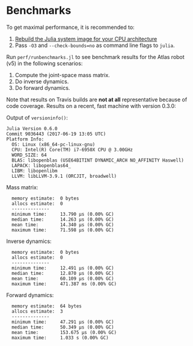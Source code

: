 
# Benchmarks
To get maximal performance, it is recommended to:
1. [Rebuild the Julia system image for your CPU architecture](https://docs.julialang.org/en/stable/devdocs/sysimg/#)
1. Pass `-O3` and `--check-bounds=no` as command line flags to `julia`.

Run `perf/runbenchmarks.jl` to see benchmark results for the Atlas robot (v5) in the following scenarios:

1. Compute the joint-space mass matrix.
1. Do inverse dynamics.
1. Do forward dynamics.

Note that results on Travis builds are **not at all** representative because of code coverage. Results on a recent, fast machine with version 0.3.0:

Output of `versioninfo()`:
```
Julia Version 0.6.0
Commit 9036443 (2017-06-19 13:05 UTC)
Platform Info:
  OS: Linux (x86_64-pc-linux-gnu)
  CPU: Intel(R) Core(TM) i7-6950X CPU @ 3.00GHz
  WORD_SIZE: 64
  BLAS: libopenblas (USE64BITINT DYNAMIC_ARCH NO_AFFINITY Haswell)
  LAPACK: libopenblas64_
  LIBM: libopenlibm
  LLVM: libLLVM-3.9.1 (ORCJIT, broadwell)
```
Mass matrix:
```
  memory estimate:  0 bytes
  allocs estimate:  0
  --------------
  minimum time:     13.790 μs (0.00% GC)
  median time:      14.263 μs (0.00% GC)
  mean time:        14.340 μs (0.00% GC)
  maximum time:     71.598 μs (0.00% GC)
```

Inverse dynamics:
```
  memory estimate:  0 bytes
  allocs estimate:  0
  --------------
  minimum time:     12.491 μs (0.00% GC)
  median time:      12.870 μs (0.00% GC)
  mean time:        60.109 μs (0.00% GC)
  maximum time:     471.387 ms (0.00% GC)
```

Forward dynamics:
```
  memory estimate:  64 bytes
  allocs estimate:  3
  --------------
  minimum time:     47.291 μs (0.00% GC)
  median time:      50.349 μs (0.00% GC)
  mean time:        153.675 μs (0.00% GC)
  maximum time:     1.033 s (0.00% GC)
```
